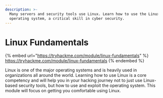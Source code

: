```yaml
---
description: >-
  Many servers and security tools use Linux. Learn how to use the Linux
  operating system, a critical skill in cyber security.
---
```


# Linux Fundamentals

{% embed url="https://tryhackme.com/module/linux-fundamentals" %}
https://tryhackme.com/module/linux-fundamentals
{% endembed %}

Linux is one of the major operating systems and is heavily used in organizations all around the world. Learning how to use Linux is a core competency and will help you in your hacking journey not to just use Linux-based security tools, but how to use and exploit the operating system. This module will focus on getting you comfortable using Linux.
